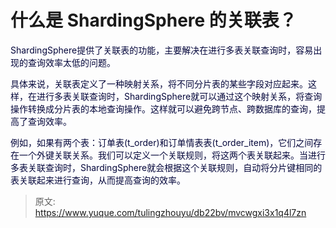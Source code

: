 # 什么是 ShardingSphere 的关联表？

<font style="color:rgb(5, 7, 59);background-color:rgb(253, 253, 254);">ShardingSphere提供了关联表的功能，主要解决在进行多表关联查询时，容易出现的查询效率太低的问题。</font>

<font style="color:rgb(5, 7, 59);background-color:rgb(253, 253, 254);">具体来说，关联表定义了一种映射关系，将不同分片表的某些字段对应起来。这样，在进行多表关联查询时，ShardingSphere就可以通过这个映射关系，将查询操作转换成分片表的本地查询操作。这样就可以避免跨节点、跨数据库的查询，提高了查询效率。</font>

<font style="color:rgb(5, 7, 59);background-color:rgb(253, 253, 254);">例如，如果有两个表：订单表(t_order)和订单情表表(t_order_item)，它们之间存在一个外键关联关系。我们可以定义一个关联规则，将这两个表关联起来。当进行多表关联查询时，ShardingSphere就会根据这个关联规则，自动将分片键相同的表关联起来进行查询，从而提高查询的效率。</font>



> 原文: <https://www.yuque.com/tulingzhouyu/db22bv/mvcwgxi3x1q4l7zn>